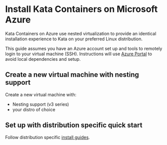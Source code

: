 # Install Kata Containers on Microsoft Azure

Kata Containers on Azure use nested virtualization to provide an identical installation
experience to Kata on your preferred Linux distribution.

This guide assumes you have an Azure account set up and tools to remotely login to your virtual
machine (SSH). Instructions will use [Azure Portal](https://portal.azure.com/) to avoid
local dependencies and setup.

## Create a new virtual machine with nesting support

Create a new virtual machine with:
* Nesting support (v3 series)
* your distro of choice

## Set up with distribution specific quick start

Follow distribution specific [install guides](../install/README.md#packaged-installation-methods).

